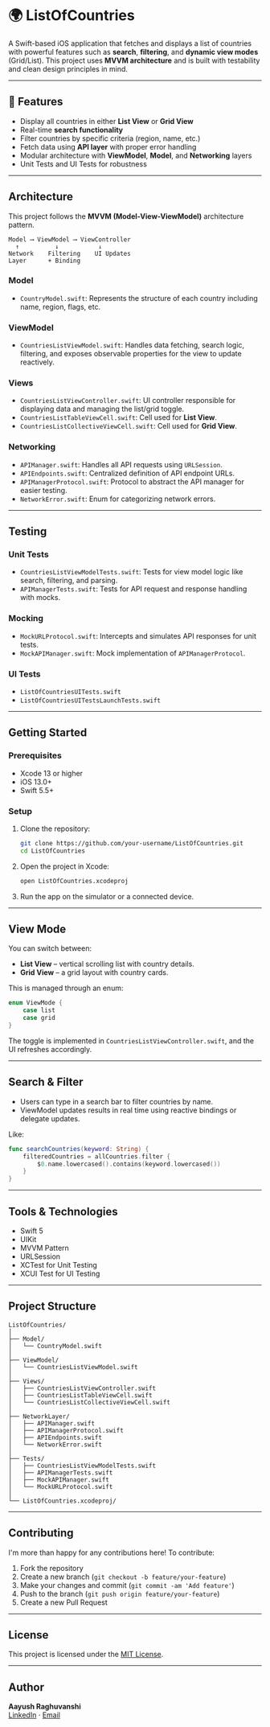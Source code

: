 
# 🌍 ListOfCountries
A Swift-based iOS application that fetches and displays a list of countries with powerful features such as **search**, **filtering**, and **dynamic view modes** (Grid/List). This project uses **MVVM architecture** and is built with testability and clean design principles in mind.

---

## 📱 Features

- Display all countries in either **List View** or **Grid View**
- Real-time **search functionality**
- Filter countries by specific criteria (region, name, etc.)
- Fetch data using **API layer** with proper error handling
- Modular architecture with **ViewModel**, **Model**, and **Networking** layers
- Unit Tests and UI Tests for robustness

---

## Architecture

This project follows the **MVVM (Model-View-ViewModel)** architecture pattern.

```
Model ⟶ ViewModel ⟶ ViewController
  ↑          ↓           ↓
Network    Filtering    UI Updates
Layer      + Binding
```

### Model
- `CountryModel.swift`: Represents the structure of each country including name, region, flags, etc.

### ViewModel
- `CountriesListViewModel.swift`: Handles data fetching, search logic, filtering, and exposes observable properties for the view to update reactively.

### Views
- `CountriesListViewController.swift`: UI controller responsible for displaying data and managing the list/grid toggle.
- `CountriesListTableViewCell.swift`: Cell used for **List View**.
- `CountriesListCollectiveViewCell.swift`: Cell used for **Grid View**.

### Networking
- `APIManager.swift`: Handles all API requests using `URLSession`.
- `APIEndpoints.swift`: Centralized definition of API endpoint URLs.
- `APIManagerProtocol.swift`: Protocol to abstract the API manager for easier testing.
- `NetworkError.swift`: Enum for categorizing network errors.

---

## Testing

### Unit Tests
- `CountriesListViewModelTests.swift`: Tests for view model logic like search, filtering, and parsing.
- `APIManagerTests.swift`: Tests for API request and response handling with mocks.

### Mocking
- `MockURLProtocol.swift`: Intercepts and simulates API responses for unit tests.
- `MockAPIManager.swift`: Mock implementation of `APIManagerProtocol`.

### UI Tests
- `ListOfCountriesUITests.swift`
- `ListOfCountriesUITestsLaunchTests.swift`

---

## Getting Started

### Prerequisites

- Xcode 13 or higher
- iOS 13.0+
- Swift 5.5+

### Setup

1. Clone the repository:
   ```bash
   git clone https://github.com/your-username/ListOfCountries.git
   cd ListOfCountries
   ```

2. Open the project in Xcode:
   ```bash
   open ListOfCountries.xcodeproj
   ```

3. Run the app on the simulator or a connected device.

---

## View Mode

You can switch between:
- **List View** – vertical scrolling list with country details.
- **Grid View** – a grid layout with country cards.

This is managed through an enum:
```swift
enum ViewMode {
    case list
    case grid
}
```

The toggle is implemented in `CountriesListViewController.swift`, and the UI refreshes accordingly.

---

## Search & Filter

- Users can type in a search bar to filter countries by name.
- ViewModel updates results in real time using reactive bindings or delegate updates.

Like:
```swift
func searchCountries(keyword: String) {
    filteredCountries = allCountries.filter {
        $0.name.lowercased().contains(keyword.lowercased())
    }
}
```

---

## Tools & Technologies

- Swift 5
- UIKit
- MVVM Pattern
- URLSession
- XCTest for Unit Testing
- XCUI Test for UI Testing

---

## Project Structure

```
ListOfCountries/
│
├── Model/
│   └── CountryModel.swift
│
├── ViewModel/
│   └── CountriesListViewModel.swift
│
├── Views/
│   ├── CountriesListViewController.swift
│   ├── CountriesListTableViewCell.swift
│   └── CountriesListCollectiveViewCell.swift
│
├── NetworkLayer/
│   ├── APIManager.swift
│   ├── APIManagerProtocol.swift
│   ├── APIEndpoints.swift
│   └── NetworkError.swift
│
├── Tests/
│   ├── CountriesListViewModelTests.swift
│   ├── APIManagerTests.swift
│   ├── MockAPIManager.swift
│   └── MockURLProtocol.swift
│
└── ListOfCountries.xcodeproj/
```

---

## Contributing

I'm more than happy for any contributions here! To contribute:

1. Fork the repository
2. Create a new branch (`git checkout -b feature/your-feature`)
3. Make your changes and commit (`git commit -am 'Add feature'`)
4. Push to the branch (`git push origin feature/your-feature`)
5. Create a new Pull Request

---

## License

This project is licensed under the [MIT License](LICENSE).

---

## Author

**Aayush Raghuvanshi**  
[LinkedIn](https://www.linkedin.com/in/aayush-raghuvanshi-428067361/) · [Email](mailto:raghuvanshiaayush9999@gmail.com)
